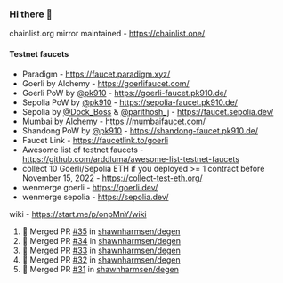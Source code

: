 ### Hi there 👋

chainlist.org mirror maintained - https://chainlist.one/

#### Testnet faucets
- Paradigm - https://faucet.paradigm.xyz/
- Goerli by Alchemy - https://goerlifaucet.com/
- Goerli PoW by [@pk910](https://github.com/pk910/PoWFaucet) - https://goerli-faucet.pk910.de/
- Sepolia PoW by [@pk910](https://github.com/pk910/PoWFaucet) - https://sepolia-faucet.pk910.de/
- Sepolia by [@Dock_Boss](https://twitter.com/Dock_Boss) & [@parithosh_j](https://twitter.com/parithosh_j) - https://faucet.sepolia.dev/
- Mumbai by Alchemy - https://mumbaifaucet.com/
- Shandong PoW by [@pk910](https://github.com/pk910/PoWFaucet) - https://shandong-faucet.pk910.de/ 
- Faucet Link - https://faucetlink.to/goerli
- Awesome list of testnet faucets - https://github.com/arddluma/awesome-list-testnet-faucets
- collect 10 Goerli/Sepolia ETH if you deployed >= 1 contract before November 15, 2022 - https://collect-test-eth.org/
- wenmerge goerli - https://goerli.dev/
- wenmerge sepolia - https://sepolia.dev/ 

wiki - https://start.me/p/onpMnY/wiki

<!--START_SECTION:activity-->
1. 🎉 Merged PR [#35](https://github.com/shawnharmsen/degen/pull/35) in [shawnharmsen/degen](https://github.com/shawnharmsen/degen)
2. 🎉 Merged PR [#34](https://github.com/shawnharmsen/degen/pull/34) in [shawnharmsen/degen](https://github.com/shawnharmsen/degen)
3. 🎉 Merged PR [#33](https://github.com/shawnharmsen/degen/pull/33) in [shawnharmsen/degen](https://github.com/shawnharmsen/degen)
4. 🎉 Merged PR [#32](https://github.com/shawnharmsen/degen/pull/32) in [shawnharmsen/degen](https://github.com/shawnharmsen/degen)
5. 🎉 Merged PR [#31](https://github.com/shawnharmsen/degen/pull/31) in [shawnharmsen/degen](https://github.com/shawnharmsen/degen)
<!--END_SECTION:activity-->
